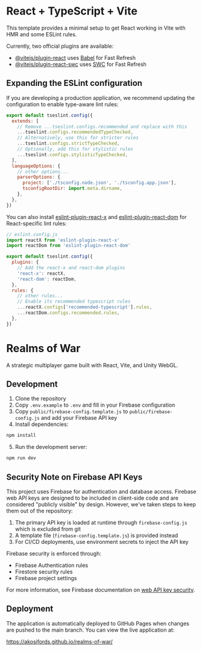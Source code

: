 # React + TypeScript + Vite

This template provides a minimal setup to get React working in Vite with HMR and some ESLint rules.

Currently, two official plugins are available:

- [@vitejs/plugin-react](https://github.com/vitejs/vite-plugin-react/blob/main/packages/plugin-react/README.md) uses [Babel](https://babeljs.io/) for Fast Refresh
- [@vitejs/plugin-react-swc](https://github.com/vitejs/vite-plugin-react-swc) uses [SWC](https://swc.rs/) for Fast Refresh

## Expanding the ESLint configuration

If you are developing a production application, we recommend updating the configuration to enable type-aware lint rules:

```js
export default tseslint.config({
  extends: [
    // Remove ...tseslint.configs.recommended and replace with this
    ...tseslint.configs.recommendedTypeChecked,
    // Alternatively, use this for stricter rules
    ...tseslint.configs.strictTypeChecked,
    // Optionally, add this for stylistic rules
    ...tseslint.configs.stylisticTypeChecked,
  ],
  languageOptions: {
    // other options...
    parserOptions: {
      project: ['./tsconfig.node.json', './tsconfig.app.json'],
      tsconfigRootDir: import.meta.dirname,
    },
  },
})
```

You can also install [eslint-plugin-react-x](https://github.com/Rel1cx/eslint-react/tree/main/packages/plugins/eslint-plugin-react-x) and [eslint-plugin-react-dom](https://github.com/Rel1cx/eslint-react/tree/main/packages/plugins/eslint-plugin-react-dom) for React-specific lint rules:

```js
// eslint.config.js
import reactX from 'eslint-plugin-react-x'
import reactDom from 'eslint-plugin-react-dom'

export default tseslint.config({
  plugins: {
    // Add the react-x and react-dom plugins
    'react-x': reactX,
    'react-dom': reactDom,
  },
  rules: {
    // other rules...
    // Enable its recommended typescript rules
    ...reactX.configs['recommended-typescript'].rules,
    ...reactDom.configs.recommended.rules,
  },
})
```

# Realms of War

A strategic multiplayer game built with React, Vite, and Unity WebGL.

## Development

1. Clone the repository
2. Copy `.env.example` to `.env` and fill in your Firebase configuration
3. Copy `public/firebase-config.template.js` to `public/firebase-config.js` and add your Firebase API key
4. Install dependencies:
```bash
npm install
```

5. Run the development server:
```bash
npm run dev
```

## Security Note on Firebase API Keys

This project uses Firebase for authentication and database access. Firebase web API keys are designed to be included in client-side code and are considered "publicly visible" by design. However, we've taken steps to keep them out of the repository:

1. The primary API key is loaded at runtime through `firebase-config.js` which is excluded from git
2. A template file (`firebase-config.template.js`) is provided instead
3. For CI/CD deployments, use environment secrets to inject the API key

Firebase security is enforced through:
- Firebase Authentication rules
- Firestore security rules
- Firebase project settings

For more information, see Firebase documentation on [web API key security](https://firebase.google.com/docs/projects/api-keys).

## Deployment

The application is automatically deployed to GitHub Pages when changes are pushed to the main branch. You can view the live application at:

https://akosifords.github.io/realms-of-war/
